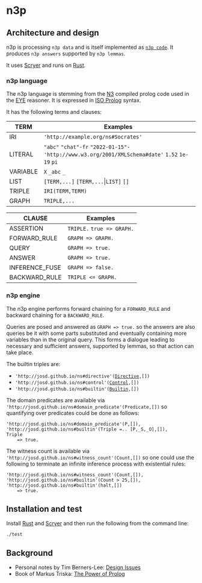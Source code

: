 # n3p

## Architecture and design

n3p is processing `n3p data` and is itself implemented as [`n3p code`](https://github.com/josd/josd.github.io/blob/master/temp/n3p/n3p.n3p).
It produces `n3p answers` supported by `n3p lemmas`.

It uses [Scryer](https://github.com/mthom/scryer-prolog) and runs on [Rust](https://www.rust-lang.org).

### n3p language

The n3p language is stemming from the [N3](https://w3c.github.io/N3/spec/) compiled prolog code used in the [EYE](https://josd.github.io/eye/) reasoner.
It is expressed in [ISO Prolog](https://en.wikipedia.org/wiki/Prolog#ISO_Prolog) syntax.

It has the following terms and clauses:

TERM            | Examples
----------------|---------
IRI             | `'http://example.org/ns#Socrates'`
LITERAL         | `"abc"` `"chat"-fr` `"2022-01-15"-'http://www.w3.org/2001/XMLSchema#date'` `1.52` `1e-19` `pi`
VARIABLE        | `X` `_abc` `_`
LIST            | `[TERM,...]` `[TERM,...`\|`LIST]` `[]`
TRIPLE          | `IRI(TERM,TERM)`
GRAPH           | `TRIPLE,...`

CLAUSE          | Examples
----------------|---------
ASSERTION       | `TRIPLE.` `true => GRAPH.`
FORWARD_RULE    | `GRAPH => GRAPH.`
QUERY           | `GRAPH => true.`
ANSWER          | `GRAPH => true.`
INFERENCE_FUSE  | `GRAPH => false.`
BACKWARD_RULE   | `TRIPLE <= GRAPH.`

### n3p engine

The n3p engine performs forward chaining for a `FORWARD_RULE` and backward chaining for a `BACKWARD_RULE`.

Queries are posed and answered as `GRAPH => true.` so the answers are also queries be it with
some parts substituted and eventually containing more variables than in the original query.
This forms a dialogue leading to necessary and sufficient answers, supported by lemmas, so that action can take place.

The builtin triples are:

- `'http://josd.github.io/ns#directive'(`[`Directive`](https://www.deransart.fr/prolog/bips.html#directives)`,[])`
- `'http://josd.github.io/ns#control'(`[`Control`](https://www.deransart.fr/prolog/bips.html#control_constructs)`,[])`
- `'http://josd.github.io/ns#builtin'(`[`Builtin`](https://www.deransart.fr/prolog/bips.html#builtins)`,[])`

The domain predicates are available via `'http://josd.github.io/ns#domain_predicate'(Predicate,[])`
so quantifying over predicates could be done as follows:
```
'http://josd.github.io/ns#domain_predicate'(P,[]),
'http://josd.github.io/ns#builtin'(Triple =.. [P,_S,_O],[]),
Triple
    => true.
```

The witness count is available via `'http://josd.github.io/ns#witness_count'(Count,[])`
so one could use the following to terminate an infinite inference process with existential rules:
```
'http://josd.github.io/ns#witness_count'(Count,[]),
'http://josd.github.io/ns#builtin'(Count > 25,[]),
'http://josd.github.io/ns#builtin'(halt,[])
    => true.
```

## Installation and test

Install [Rust](https://www.rust-lang.org/tools/install) and [Scryer](https://github.com/mthom/scryer-prolog#installing-scryer-prolog)
and then run the following from the command line:

```
./test
```

## Background

- Personal notes by Tim Berners-Lee: [Design Issues](https://www.w3.org/DesignIssues/)
- Book of Markus Triska: [The Power of Prolog](https://www.metalevel.at/prolog)
